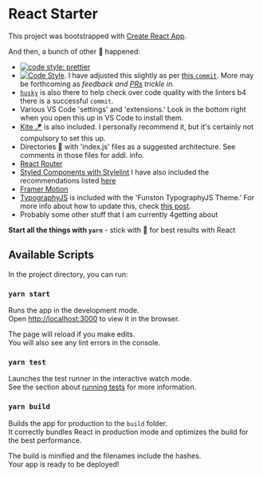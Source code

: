 # React Starter

This project was bootstrapped with [Create React App](https://github.com/facebook/create-react-app).

And then, a bunch of other 💩 happened:

- [![code style: prettier](https://img.shields.io/badge/code_style-prettier-ff69b4.svg?style=flat-square)](https://github.com/prettier/prettier)
- [![Code Style](https://badgen.net/badge/code%20style/airbnb/ff5a5f?icon=airbnb)](https://github.com/airbnb/javascript). I have adjusted this slightly as per [this `commit`](https://github.com/manavm1990/node-starter/commit/ff1ed419d3ed411683b404b1cc6e221c859b0d33). More may be forthcoming as _feedback and [PRs](https://github.com/swic-cis-177/mt-project-studentloganbutler/pulls) trickle in._
- [`husky`](https://www.npmjs.com/package/husky) is also there to help check over code quality with the linters b4 there is a successful `commit`.
- Various VS Code 'settings' and 'extensions.' Look in the bottom right when you open this up in VS Code to install them.
- [Kite 🪁](https://www.kite.com/javascript/) is also included. I personally recommend it, but it's certainly not compulsory to set this up.
- Directories 📂 with 'index.js' files as a suggested architecture. See comments in those files for addl. info.
- [React Router](https://reactrouter.com/web/guides/quick-start)
- [Styled Components with Stylelint](https://github.com/styled-components/stylelint-processor-styled-components) I have also included the recommendations listed [here](https://styled-components.com/docs/basics)
- [Framer Motion](https://www.framer.com/motion/)
- [TypographyJS](https://kyleamathews.github.io/typography.js/) is included with the 'Funston TypographyJS Theme.' For more info about how to update this, check [this post](https://dev.to/codefinity/typography-in-a-cra-5aoa).
- Probably some other stuff that I am currently 4getting about

**Start all the things with `yarn`** - stick with 🧶 for best results with React

## Available Scripts

In the project directory, you can run:

### `yarn start`

Runs the app in the development mode.\
Open [http://localhost:3000](http://localhost:3000) to view it in the browser.

The page will reload if you make edits.\
You will also see any lint errors in the console.

### `yarn test`

Launches the test runner in the interactive watch mode.\
See the section about [running tests](https://facebook.github.io/create-react-app/docs/running-tests) for more information.

### `yarn build`

Builds the app for production to the `build` folder.\
It correctly bundles React in production mode and optimizes the build for the best performance.

The build is minified and the filenames include the hashes.\
Your app is ready to be deployed!
